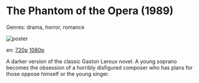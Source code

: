 # The Phantom of the Opera (1989)

Genres: drama, horror, romance

![poster](http://image.tmdb.org/t/p/w500/2elchQ5zxffNn6c0nswFB85sMhc.jpg)

en:
  [720p](magnet:?xt=urn:btih:A999EFA344C537839B56DE26D4AEB6923869CF46&tr=udp://glotorrents.pw:6969/announce&tr=udp://tracker.opentrackr.org:1337/announce&tr=udp://torrent.gresille.org:80/announce&tr=udp://tracker.openbittorrent.com:80&tr=udp://tracker.coppersurfer.tk:6969&tr=udp://tracker.leechers-paradise.org:6969&tr=udp://p4p.arenabg.ch:1337&tr=udp://tracker.internetwarriors.net:1337)
  [1080p](magnet:?xt=urn:btih:049CF49F13D8C964CDDF83B5809EC87F09702E0F&tr=udp://glotorrents.pw:6969/announce&tr=udp://tracker.opentrackr.org:1337/announce&tr=udp://torrent.gresille.org:80/announce&tr=udp://tracker.openbittorrent.com:80&tr=udp://tracker.coppersurfer.tk:6969&tr=udp://tracker.leechers-paradise.org:6969&tr=udp://p4p.arenabg.ch:1337&tr=udp://tracker.internetwarriors.net:1337)
  


A darker version of the classic Gaston Leroux novel. A young soprano becomes the obsession of a horribly disfigured composer who has plans for those oppose himself or the young singer.